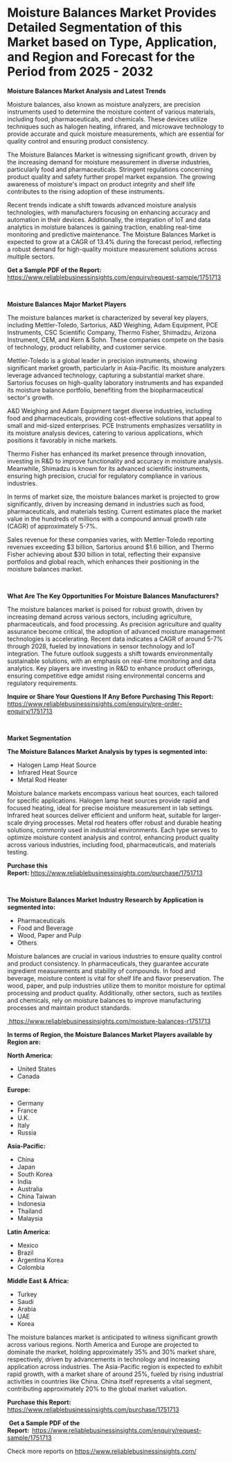 <p><h1>Moisture Balances Market Provides Detailed Segmentation of this Market based on Type, Application, and Region and Forecast for the Period from 2025 - 2032</h1></p><p><strong>Moisture Balances Market Analysis and Latest Trends</strong></p>
<p><p>Moisture balances, also known as moisture analyzers, are precision instruments used to determine the moisture content of various materials, including food, pharmaceuticals, and chemicals. These devices utilize techniques such as halogen heating, infrared, and microwave technology to provide accurate and quick moisture measurements, which are essential for quality control and ensuring product consistency.</p><p>The Moisture Balances Market is witnessing significant growth, driven by the increasing demand for moisture measurement in diverse industries, particularly food and pharmaceuticals. Stringent regulations concerning product quality and safety further propel market expansion. The growing awareness of moisture's impact on product integrity and shelf life contributes to the rising adoption of these instruments.</p><p>Recent trends indicate a shift towards advanced moisture analysis technologies, with manufacturers focusing on enhancing accuracy and automation in their devices. Additionally, the integration of IoT and data analytics in moisture balances is gaining traction, enabling real-time monitoring and predictive maintenance. The Moisture Balances Market is expected to grow at a CAGR of 13.4% during the forecast period, reflecting a robust demand for high-quality moisture measurement solutions across multiple sectors.</p></p>
<p><strong>Get a Sample PDF of the Report:&nbsp;</strong> <a href="https://www.reliablebusinessinsights.com/enquiry/request-sample/1751713?utm_campaign=2983&utm_medium=2&utm_source=Github&utm_content=ia&utm_term=10042025&utm_id=moisture-balances">https://www.reliablebusinessinsights.com/enquiry/request-sample/1751713</a></p>
<p>&nbsp;</p>
<p><strong>Moisture Balances Major Market Players</strong></p>
<p><p>The moisture balances market is characterized by several key players, including Mettler-Toledo, Sartorius, A&D Weighing, Adam Equipment, PCE Instruments, CSC Scientific Company, Thermo Fisher, Shimadzu, Arizona Instrument, CEM, and Kern & Sohn. These companies compete on the basis of technology, product reliability, and customer service.</p><p>Mettler-Toledo is a global leader in precision instruments, showing significant market growth, particularly in Asia-Pacific. Its moisture analyzers leverage advanced technology, capturing a substantial market share. Sartorius focuses on high-quality laboratory instruments and has expanded its moisture balance portfolio, benefiting from the biopharmaceutical sector's growth.</p><p>A&D Weighing and Adam Equipment target diverse industries, including food and pharmaceuticals, providing cost-effective solutions that appeal to small and mid-sized enterprises. PCE Instruments emphasizes versatility in its moisture analysis devices, catering to various applications, which positions it favorably in niche markets.</p><p>Thermo Fisher has enhanced its market presence through innovation, investing in R&D to improve functionality and accuracy in moisture analysis. Meanwhile, Shimadzu is known for its advanced scientific instruments, ensuring high precision, crucial for regulatory compliance in various industries.</p><p>In terms of market size, the moisture balances market is projected to grow significantly, driven by increasing demand in industries such as food, pharmaceuticals, and materials testing. Current estimates place the market value in the hundreds of millions with a compound annual growth rate (CAGR) of approximately 5-7%.</p><p>Sales revenue for these companies varies, with Mettler-Toledo reporting revenues exceeding $3 billion, Sartorius around $1.6 billion, and Thermo Fisher achieving about $30 billion in total, reflecting their expansive portfolios and global reach, which enhances their positioning in the moisture balances market.</p></p>
<p>&nbsp;</p>
<p><strong>What Are The Key Opportunities For Moisture Balances Manufacturers?</strong></p>
<p><p>The moisture balances market is poised for robust growth, driven by increasing demand across various sectors, including agriculture, pharmaceuticals, and food processing. As precision agriculture and quality assurance become critical, the adoption of advanced moisture management technologies is accelerating. Recent data indicates a CAGR of around 5-7% through 2028, fueled by innovations in sensor technology and IoT integration. The future outlook suggests a shift towards environmentally sustainable solutions, with an emphasis on real-time monitoring and data analytics. Key players are investing in R&D to enhance product offerings, ensuring competitive edge amidst rising environmental concerns and regulatory requirements.</p></p>
<p><strong>Inquire or Share Your Questions If Any Before Purchasing This Report:</strong> <a href="https://www.reliablebusinessinsights.com/enquiry/pre-order-enquiry/1751713?utm_campaign=2983&utm_medium=2&utm_source=Github&utm_content=ia&utm_term=10042025&utm_id=moisture-balances">https://www.reliablebusinessinsights.com/enquiry/pre-order-enquiry/1751713</a></p>
<p>&nbsp;</p>
<p><strong>Market Segmentation</strong></p>
<p><strong>The Moisture Balances Market Analysis by types is segmented into:</strong></p>
<p><ul><li>Halogen Lamp Heat Source</li><li>Infrared Heat Source</li><li>Metal Rod Heater</li></ul></p>
<p><p>Moisture balance markets encompass various heat sources, each tailored for specific applications. Halogen lamp heat sources provide rapid and focused heating, ideal for precise moisture measurement in lab settings. Infrared heat sources deliver efficient and uniform heat, suitable for larger-scale drying processes. Metal rod heaters offer robust and durable heating solutions, commonly used in industrial environments. Each type serves to optimize moisture content analysis and control, enhancing product quality across various industries, including food, pharmaceuticals, and materials testing.</p></p>
<p><strong>Purchase this Report:&nbsp;</strong><a href="https://www.reliablebusinessinsights.com/purchase/1751713?utm_campaign=2983&utm_medium=2&utm_source=Github&utm_content=ia&utm_term=10042025&utm_id=moisture-balances">https://www.reliablebusinessinsights.com/purchase/1751713</a></p>
<p>&nbsp;</p>
<p><strong>The Moisture Balances Market Industry Research by Application is segmented into:</strong></p>
<p><ul><li>Pharmaceuticals</li><li>Food and Beverage</li><li>Wood, Paper and Pulp</li><li>Others</li></ul></p>
<p><p>Moisture balances are crucial in various industries to ensure quality control and product consistency. In pharmaceuticals, they guarantee accurate ingredient measurements and stability of compounds. In food and beverage, moisture content is vital for shelf life and flavor preservation. The wood, paper, and pulp industries utilize them to monitor moisture for optimal processing and product quality. Additionally, other sectors, such as textiles and chemicals, rely on moisture balances to improve manufacturing processes and maintain product standards.</p></p>
<p><a href="https://www.reliablebusinessinsights.com/moisture-balances-r1751713?utm_campaign=2983&utm_medium=2&utm_source=Github&utm_content=ia&utm_term=10042025&utm_id=moisture-balances">&nbsp;https://www.reliablebusinessinsights.com/moisture-balances-r1751713</a></p>
<p><strong>In terms of Region, the Moisture Balances Market Players available by Region are:</strong></p>
<p>
    <p> <strong> North America: </strong>
        <ul>
            <li>United States</li>
            <li>Canada</li>
        </ul>
        </p> 
    <p> <strong> Europe: </strong>
        <ul>
            <li>Germany</li>
            <li>France</li>
            <li>U.K.</li>
            <li>Italy</li>
            <li>Russia</li>
        </ul>
        </p> 
    <p> <strong> Asia-Pacific: </strong>
        <ul>
            <li>China</li>
            <li>Japan</li>
            <li>South Korea</li>
            <li>India</li>
            <li>Australia</li>
            <li>China Taiwan</li>
            <li>Indonesia</li>
            <li>Thailand</li>
            <li>Malaysia</li>
        </ul>
        </p> 
    <p> <strong> Latin America: </strong>
        <ul>
            <li>Mexico</li>
            <li>Brazil</li>
            <li>Argentina Korea</li>
            <li>Colombia</li>
        </ul>
        </p> 
    <p> <strong> Middle East & Africa: </strong>
        <ul>
            <li>Turkey</li>
            <li>Saudi</li>
            <li>Arabia</li>
            <li>UAE</li>
            <li>Korea</li>
        </ul>
    </p>
    </p>
<p><p>The moisture balances market is anticipated to witness significant growth across various regions. North America and Europe are projected to dominate the market, holding approximately 35% and 30% market share, respectively, driven by advancements in technology and increasing application across industries. The Asia-Pacific region is expected to exhibit rapid growth, with a market share of around 25%, fueled by rising industrial activities in countries like China. China itself represents a vital segment, contributing approximately 20% to the global market valuation.</p></p>
<p><strong>Purchase this Report: </strong><a href="https://www.reliablebusinessinsights.com/purchase/1751713?utm_campaign=2983&utm_medium=2&utm_source=Github&utm_content=ia&utm_term=10042025&utm_id=moisture-balances">https://www.reliablebusinessinsights.com/purchase/1751713</a></p>
<p>&nbsp;<strong>Get a Sample PDF of the Report:&nbsp;&nbsp;</strong><a href="https://www.reliablebusinessinsights.com/enquiry/request-sample/1751713?utm_campaign=2983&utm_medium=2&utm_source=Github&utm_content=ia&utm_term=10042025&utm_id=moisture-balances">https://www.reliablebusinessinsights.com/enquiry/request-sample/1751713</a></p>
<p><strong></strong></p>
<p>Check more reports on <a href="https://www.reliablebusinessinsights.com/?utm_campaign=2983&utm_medium=2&utm_source=Github&utm_content=ia&utm_term=10042025&utm_id=moisture-balances">https://www.reliablebusinessinsights.com/</a></p>